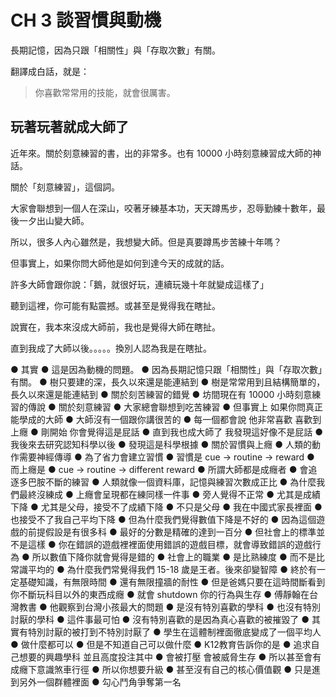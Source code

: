 #	CH 3 談習慣與動機

長期記憶，因為只跟「相關性」與「存取次數」有關。

翻譯成白話，就是：

> 你喜歡常常用的技能，就會很厲害。

## 玩著玩著就成大師了

近年來。關於刻意練習的書，出的非常多。也有 10000 小時刻意練習成大師的神話。

關於「刻意練習」，這個詞。

大家會聯想到一個人在深山，咬著牙練基本功，天天蹲馬步，忍辱勤練十數年，最後一夕出山變大師。

所以，很多人內心雖然是，我想變大師。但是真要蹲馬步苦練十年嗎？

但事實上，如果你問大師他是如何到達今天的成就的話。

許多大師會跟你說：「鵝，就很好玩，連續玩幾十年就變成這樣了」

聽到這裡，你可能有點震撼。或甚至是覺得我在瞎扯。

說實在，我本來沒成大師前，我也是覺得大師在瞎扯。

直到我成了大師以後。。。。。換別人認為我是在瞎扯。

●	其實
●	這是因為動機的問題。
●	因為長期記憶只跟「相關性」與「存取次數」有關。
●	樹只要建的深，長久以來還是能連結到
●	樹是常常用到且結構簡單的，長久以來還是能連結到
●	關於刻苦練習的錯覺
●	坊間現在有 10000 小時刻意練習的傳說
●	關於刻意練習
●	大家總會聯想到吃苦練習
●	但事實上 如果你問真正能學成的大師
●	大師沒有一個跟你講很苦的
●	每一個都會說 他非常喜歡 喜歡到上癮
●	剛開始 你會覺得這是屁話
●	直到我也成大師了 我發現這好像不是屁話
●	我後來去研究認知科學以後
●	發現這是科學根據
●	關於習慣與上癮
●	人類的動作需要神經傳導
●	為了省力會建立習慣
●	習慣是 cue -> routine -> reward
●	而上癮是
●	cue -> routine -> different reward
●	所謂大師都是成癮者
●	會追逐多巴胺不斷的練習
●	人類就像一個資料庫，記憶與練習次數成正比
●	為什麼我們最終沒練成
●	上癮會呈現都在練同樣一件事
●	旁人覺得不正常
●	尤其是成績下降
●	尤其是父母，接受不了成績下降
●	不只是父母
●	我在中國式家長裡面
●	也接受不了我自己平均下降
●	但為什麼我們覺得數值下降是不好的
●	因為這個遊戲的前提假設是有很多科
●	最好的分數是精確的達到一百分
●	但社會上的標準並不是這樣
●	你在錯誤的遊戲裡裡面使用錯誤的遊戲目標，就會導致錯誤的遊戲行為
●	所以數值下降你就會覺得是錯的
●	社會上的職業
●	是比熟練度
●	而不是比常識平均的
●	為什麼我們常覺得我們 15-18 歲是王者。後來卻變智障
●	終於有一定基礎知識，有無限時間
●	還有無限撞牆的耐性
●	但是爸媽只要在這時間斷看到你不斷玩科目以外的東西成癮
●	就會 shutdown 你的行為與生存
●	傅靜翰在台灣教書
●	他觀察到台灣小孩最大的問題
●	是沒有特別喜歡的學科
●	也沒有特別討厭的學科
●	這件事最可怕
●	沒有特別喜歡的是因為真心喜歡的被摧毀了
●	其實有特別討厭的被打到不特別討厭了
●	學生在這體制裡面徹底變成了一個平均人
●	做什麼都可以
●	但是不知道自己可以做什麼
●	K12教育告訴你的是
●	追求自己想要的興趣學科  並且高度投注其中
●	會被打壓 會被威脅生存
●	所以甚至會有成癮下意識煞車行徑
●	所以你想要升級
●	甚至沒有自己的核心價值觀
●	只是進到另外一個群體裡面
●	勾心鬥角爭奪第一名
